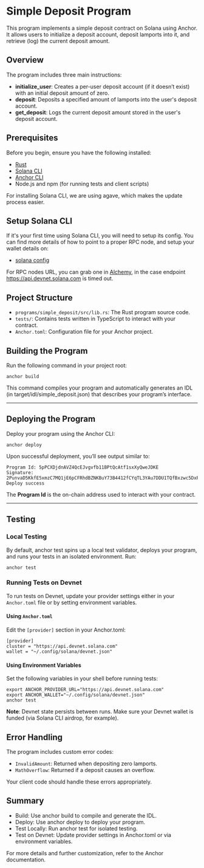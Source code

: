 # Simple Deposit Program

This program implements a simple deposit contract on Solana using Anchor.
It allows users to initialize a deposit account,
deposit lamports into it, and retrieve (log) the current deposit amount.

## Overview

The program includes three main instructions:

- **initialize_user**: Creates a per-user deposit account (if it doesn’t exist) with an initial deposit amount of zero.
- **deposit**: Deposits a specified amount of lamports into the user's deposit account.
- **get_deposit**: Logs the current deposit amount stored in the user's deposit account.

## Prerequisites

Before you begin, ensure you have the following installed:
- [Rust](https://www.rust-lang.org/tools/install)
- [Solana CLI](https://docs.anza.xyz/)
- [Anchor CLI](https://www.anchor-lang.com/docs/installation#install-anchor-cli)
- Node.js and npm (for running tests and client scripts)

For installing Solana CLI, we are using agave, which makes the update process easier.

## Setup Solana CLI

If it's your first time using Solana CLI, you will need to setup its config.
You can find more details of how to point to a proper RPC node, and setup your wallet details on:
- [solana config](https://www.anchor-lang.com/docs/installation#solana-config)

For RPC nodes URL, you can grab one in [Alchemy](https://dashboard.alchemy.com/), in the case endpoint https://api.devnet.solana.com is timed out.


## Project Structure

- `programs/simple_deposit/src/lib.rs`: The Rust program source code.
- `tests/`: Contains tests written in TypeScript to interact with your contract.
- `Anchor.toml`: Configuration file for your Anchor project.

## Building the Program

Run the following command in your project root:

```shell
anchor build
```

This command compiles your program and automatically generates an IDL (in target/idl/simple_deposit.json) that describes your program’s interface.

---

## Deploying the Program

Deploy your program using the Anchor CLI:
```shell
anchor deploy
```

Upon successful deployment, you’ll see output similar to:

```shell
Program Id: 5pPCXDjdnAVZ4QcEJvgvfb11BPtQcAtf1sxXyQweJDKE
Signature: 2PunvaD5KkfE5xmzC7MQ1jE6pCFRhdBZNKBuY73B4412fCYqTL3YAu7DDU1TQfBxzwc5DxPZCwEstTAefYShKbGf
Deploy success
```

The **Program Id** is the on-chain address used to interact with your contract.

---
## Testing

### Local Testing

By default, anchor test spins up a local test validator, deploys your program, and runs your tests in an isolated environment. Run:
```shell
anchor test
```

### Running Tests on Devnet

To run tests on Devnet, update your provider settings either in your `Anchor.toml` file or by setting environment variables.

#### Using `Anchor.toml`

Edit the `[provider]` section in your Anchor.toml:
```shell
[provider]
cluster = "https://api.devnet.solana.com"
wallet = "~/.config/solana/devnet.json"
```

#### Using Environment Variables

Set the following variables in your shell before running tests:
```shell
export ANCHOR_PROVIDER_URL="https://api.devnet.solana.com"
export ANCHOR_WALLET="~/.config/solana/devnet.json"
anchor test
```

**Note**: Devnet state persists between runs. Make sure your Devnet wallet is funded (via Solana CLI airdrop, for example).

## Error Handling

The program includes custom error codes:
- `InvalidAmount`: Returned when depositing zero lamports.
- `MathOverflow`: Returned if a deposit causes an overflow.

Your client code should handle these errors appropriately.

## Summary
- Build: Use anchor build to compile and generate the IDL.
- Deploy: Use anchor deploy to deploy your program.
- Test Locally: Run anchor test for isolated testing.
- Test on Devnet: Update provider settings in Anchor.toml or via environment variables.

For more details and further customization, refer to the Anchor documentation.
